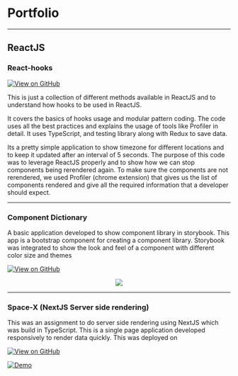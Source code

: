 # Portfolio
---
## ReactJS

### React-hooks

[![View on GitHub](https://img.shields.io/badge/GitHub-View_on_GitHub-blue?logo=GitHub)](https://github.com/mohsin-tariq/react-hooks)

This is just a collection of different methods available in ReactJS and to understand how hooks to be used in ReactJS.

It covers the basics of hooks usage and modular pattern coding. The code uses all the best practices and explains the usage of tools like Profiler in detail. It uses TypeScript, and testing library along with Redux to save data.

Its a pretty simple application to show timezone for different locations and to keep it updated after an interval of 5 seconds. The purpose of this code was to leverage ReactJS properly and to show how we can stop components being rerendered again. To make sure the components are not rerendered, we used Profiler (chrome extension) that gives us the list of components rendered and give all the required information that a developer should expect.

---

### Component Dictionary

A basic application developed to show component library in storybook. This app is a bootstrap component for creating a component library. Storybook was integrated to show the look and feel of a component with different color size and themes

[![View on GitHub](https://img.shields.io/badge/GitHub-View_on_GitHub-blue?logo=GitHub)](https://github.com/mohsin-tariq/components-dictionary)

<center><img src="images/fraud_detection.jpg"/></center>

---

### Space-X (NextJS Server side rendering)

This was an assignment to do server side rendering using NextJS which was build in TypeScript. This is a single page application developed responsively to render data quickly. This was deployed on 

[![View on GitHub](https://img.shields.io/badge/GitHub-View_on_GitHub-blue?logo=GitHub)](https://github.com/mohsin-tariq/next-ssr)

[![Demo](images/demo)](https://next-ssr-git-master-mohsin-tariq.vercel.app)


